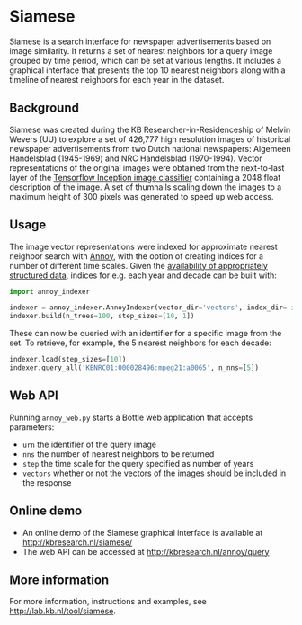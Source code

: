 # Siamese
Siamese is a search interface for newspaper advertisements based on image similarity. It returns a set of nearest neighbors for a query image grouped by time period, which can be set at various lengths. It includes a graphical interface that presents the top 10 nearest neighbors along with a timeline of nearest neighbors for each year in the dataset.

## Background
Siamese was created during the KB Researcher-in-Residenceship of Melvin Wevers (UU) to explore a set of 426,777 high resolution images of historical newspaper advertisements from two Dutch national newspapers: Algemeen Handelsblad (1945-1969) and NRC Handelsblad (1970-1994). Vector representations of the original images were obtained from the next-to-last layer of the [Tensorflow Inception image classifier](https://github.com/tensorflow/models/blob/master/tutorials/image/imagenet/classify_image.py) containing a 2048 float description of the image. A set of thumnails scaling down the images to a maximum height of 300 pixels was generated to speed up web access. 

## Usage
The image vector representations were indexed for approximate nearest neighbor search with [Annoy](https://github.com/spotify/annoy), with the option of creating indices for a number of different time scales. Given the [availability of appropriately structured data](http://lab.kb.nl/dataset/siameset), indices for e.g. each year and decade can be built with:

```python
import annoy_indexer

indexer = annoy_indexer.AnnoyIndexer(vector_dir='vectors', index_dir='indices-eucl', n_dimensions=2048, metric='euclidean')
indexer.build(n_trees=100, step_sizes=[10, 1])
```   

These can now be queried with an identifier for a specific image from the set. To retrieve, for example, the 5 nearest neighbors for each decade:

```python
indexer.load(step_sizes=[10])
indexer.query_all('KBNRC01:000028496:mpeg21:a0065', n_nns=[5])
```

## Web API
Running `annoy_web.py` starts a Bottle web application that accepts parameters:

- `urn` the identifier of the query image
- `nns` the number of nearest neighbors to be returned
- `step` the time scale for the query specified as number of years
- `vectors` whether or not the vectors of the images should be included in the response

## Online demo
- An online demo of the Siamese graphical interface is available at http://kbresearch.nl/siamese/
- The web API can be accessed at http://kbresearch.nl/annoy/query

## More information
For more information, instructions and examples, see http://lab.kb.nl/tool/siamese.
